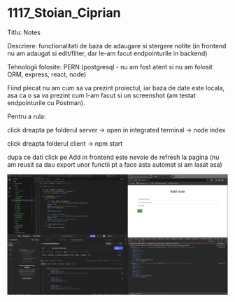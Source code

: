 # 1117_Stoian_Ciprian

Titlu: Notes

Descriere: functionalitati de baza de adaugare si stergere notite (in frontend nu am adaugat si edit/filter, dar le-am facut endpointurile in backend)

Tehnologii folosite: PERN (postgresql - nu am fost atent si nu am folosit ORM, express, react, node)

Fiind plecat nu am cum sa va prezint proiectul, iar baza de date este locala, asa ca o sa va prezint cum l-am facut si un screenshot (am testat endpointurile cu Postman).

Pentru a rula:

click dreapta pe folderul server -> open in integrated terminal -> node index

click dreapta folderul client -> npm start

dupa ce dati click pe Add in frontend este nevoie de refresh la pagina (nu am reusit sa dau export unor functii pt a face asta automat si am lasat asa)


![Working services!](/notes/tweb%20working%20frontend%20and%20backend.png)

